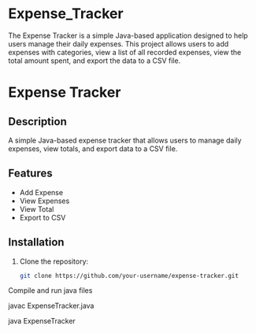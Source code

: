 # Expense_Tracker
The Expense Tracker is a simple Java-based application designed to help users manage their daily expenses. This project allows users to add expenses with categories, view a list of all recorded expenses, view the total amount spent, and export the data to a CSV file. 

# Expense Tracker

## Description

A simple Java-based expense tracker that allows users to manage daily expenses, view totals, and export data to a CSV file.

## Features
- Add Expense
- View Expenses
- View Total
- Export to CSV

## Installation
1. Clone the repository:
   ```bash
   git clone https://github.com/your-username/expense-tracker.git

Compile and run java files

javac ExpenseTracker.java

java ExpenseTracker
